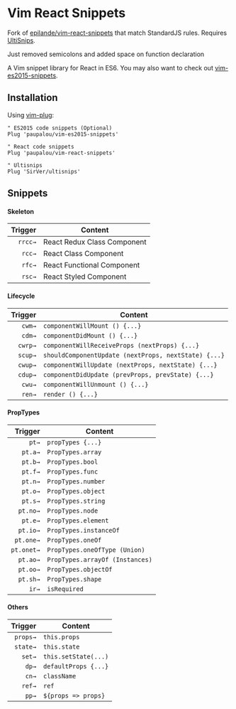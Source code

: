 # Vim React Snippets

Fork of [epilande/vim-react-snippets](https://github.com/epilande/vim-react-snippets) that match StandardJS rules.
Requires [UltiSnips](https://github.com/SirVer/ultisnips).

Just removed semicolons and added space on function declaration

A Vim snippet library for React in ES6. You may also want to check out [vim-es2015-snippets](https://github.com/paupalou/vim-es2015-snippets).

## Installation

Using [vim-plug](https://github.com/junegunn/vim-plug):

```vim
" ES2015 code snippets (Optional)
Plug 'paupalou/vim-es2015-snippets'

" React code snippets
Plug 'paupalou/vim-react-snippets'

" Ultisnips
Plug 'SirVer/ultisnips'
```

## Snippets

#### Skeleton

| Trigger  | Content |
| -------: | ------- |
| `rrcc→`  | React Redux Class Component |
| `rcc→`   | React Class Component |
| `rfc→`   | React Functional Component |
| `rsc→`   | React Styled Component |


#### Lifecycle

| Trigger  | Content |
| -------: | ------- |
| `cwm→`   | `componentWillMount () {...}` |
| `cdm→`   | `componentDidMount () {...}` |
| `cwrp→`  | `componentWillReceiveProps (nextProps) {...}` |
| `scup→`  | `shouldComponentUpdate (nextProps, nextState) {...}` |
| `cwup→`  | `componentWillUpdate (nextProps, nextState) {...}` |
| `cdup→`  | `componentDidUpdate (prevProps, prevState) {...}` |
| `cwu→`   | `componentWillUnmount () {...}` |
| `ren→`   | `render () {...}` |


#### PropTypes

| Trigger    | Content |
| -------:   | ------- |
| `pt→`      | `propTypes {...}` |
| `pt.a→`    | `PropTypes.array` |
| `pt.b→`    | `PropTypes.bool` |
| `pt.f→`    | `PropTypes.func` |
| `pt.n→`    | `PropTypes.number` |
| `pt.o→`    | `PropTypes.object` |
| `pt.s→`    | `PropTypes.string` |
| `pt.no→`   | `PropTypes.node` |
| `pt.e→`    | `PropTypes.element` |
| `pt.io→`   | `PropTypes.instanceOf` |
| `pt.one→`  | `PropTypes.oneOf` |
| `pt.onet→` | `PropTypes.oneOfType (Union)` |
| `pt.ao→`   | `PropTypes.arrayOf (Instances)` |
| `pt.oo→`   | `PropTypes.objectOf` |
| `pt.sh→`   | `PropTypes.shape` |
| `ir→`      | `isRequired` |

#### Others

| Trigger  | Content |
| -------: | ------- |
| `props→` | `this.props` |
| `state→` | `this.state` |
| `set→`   | `this.setState(...)` |
| `dp→`    | `defaultProps {...}` |
| `cn→`    | `className` |
| `ref→`   | `ref` |
| `pp→`    | `${props => props}` |
